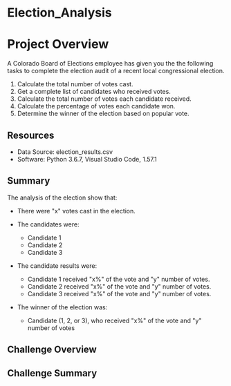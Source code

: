 # Election_Analysis

# Project Overview
A Colorado Board of Elections employee has given you the the following tasks to complete the election audit of a recent local congressional election.

1.  Calculate the total number of votes cast.
2.  Get a complete list of candidates who received votes.
3.  Calculate the total number of votes each candidate received.
4.  Calculate the percentage of votes each candidate won.
5.  Determine the winner of the election based on popular vote.

## Resources
-  Data Source: election_results.csv
-  Software:  Python 3.6.7, Visual Studio Code, 1.57.1

## Summary
The analysis of the election show that:
-  There were "x" votes cast in the election.
-  The candidates were:
    - Candidate 1
    - Candidate 2
    - Candidate 3

- The candidate results were:
    -  Candidate 1 received "x%" of the vote and "y" number of votes.
    -  Candidate 2 received "x%" of the vote and "y" number of votes.
    -  Candidate 3 received "x%" of the vote and "y" number of votes.
-  The winner of the election was:
    -  Candidate (1, 2, or 3), who received "x%" of the vote and "y" number of votes

## Challenge Overview

## Challenge Summary
